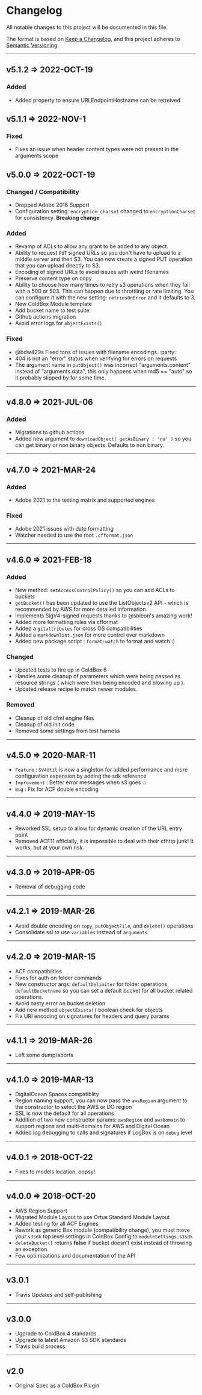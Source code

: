 # Changelog

All notable changes to this project will be documented in this file.

The format is based on [Keep a Changelog](https://keepachangelog.com/en/1.0.0/),
and this project adheres to [Semantic Versioning](https://semver.org/spec/v2.0.0.html).

----
## v5.1.2 => 2022-OCT-19
### Added
* Added property to ensure URLEndpointHostname can be retreived
## v5.1.1 => 2022-NOV-1
### Fixed
* Fixes an issue when header content types were not present in the arguments scope

## v5.0.0 => 2022-OCT-19

### Changed / Compatibility

* Dropped Adobe 2016 Support
* Configuration setting: `encryption_charset` changed to `encryptionCharset` for consistency. **Breaking change**

### Added

* Revamp of ACLs to allow any grant to be added to any object.
* Ability to request `PUT` signed URLs so you don't have to upload to a middle server and then S3.  You can now create a signed PUT operation that you can upload directly to S3.
* Encoding of signed URLs to avoid issues with weird filenames
* Preserve content type on copy
* Ability to choose how many times to retry s3 operations when they fail with a 500 or 503. This can happen due to throttling or rate limiting.  You can configure it with the new setting: `retriesOnError` and it defaults to 3.
* New ColdBox Module template
* Add bucket name to test suite
* Github actions migration
* Avoid error logs for `objectExists()`

### Fixed

* @bdw429s Fixed tons of issues with filename encodings. :party:
* 404 is not an "error" status when verifying for errors on requests
* The argument name in `putObject()` was incorrect "arguments.content" instead of "arguments.data", this only happens when md5 == "auto" so it probably slipped by for some time.

----

## v4.8.0 => 2021-JUL-06

### Added

* Migrations to github actions
* Added new argument to `downloadObject( getAsBinary : 'no' )` so you can get binary or non binary objects. Defaults to non binary.

----

## v4.7.0 => 2021-MAR-24

### Added

* Adobe 2021 to the testing matrix and supported engines

### Fixed

* Adobe 2021 issues with date formatting
* Watcher needed to use the root `.cfformat.json`

----

## v4.6.0 => 2021-FEB-18

### Added

* New method: `setAccessControlPolicy()` so you can add ACLs to buckets
* `getBucket()` has been updated to use the ListObjectsv2 API - which is recommended by AWS for more detailed information.
* Implements SigV4-signed requests thanks to @sbleon's amazing work!
* Added more formatting rules via cfformat
* Added a `gitattributes` for cross OS compatibilities
* Added a `markdownlint.json` for more control over markdown
* Added new package script : `format:watch` to format and watch :)

### Changed

* Updated tests to fire up in ColdBox 6
* Handles some cleanup of parameters which were being passed as resource strings ( which were then being encoded and blowing up ).
* Updated release recipe to match newer modules.

### Removed

* Cleanup of old cfml engine files
* Cleanup of old init code
* Removed some settings from test harness

----
## v4.5.0 => 2020-MAR-11

* `Feature` : `SV4Util` is now a singleton for added performance and more configuration expansion by adding the sdk reference
* `Improvement` : Better error messages when s3 goes :boom:
* `Bug` : Fix for ACF double encoding

----
## v4.4.0 => 2019-MAY-15

* Reworked SSL setup to allow for dynamic creation of the URL entry point
* Removed ACF11 officially, it is impossible to deal with their cfhttp junk! It works, but at your own risk.

----
## v4.3.0 => 2019-APR-05

* Removal of debugging code

----
## v4.2.1 => 2019-MAR-26

* Avoid double encoding on `copy`, `putObjectFile`, and `delete()` operations
* Consolidate ssl to use `variables` instead of `arguments`

----
## v4.2.0 => 2019-MAR-15

* ACF compatiblities
* Fixes for auth on folder commands
* New constructor args: `defaultDelimiter` for folder operations, `defaultBucketname` so you can set a default bucket for all bucket related operations.
* Avoid nasty error on bucket deletion
* Add new method `objectExists()` boolean check for objects
* Fix URI encoding on signatures for headers and query params

----
## v4.1.1 => 2019-MAR-26

* Left some dump/aborts

----
## v4.1.0 => 2019-MAR-13

* DigitalOcean Spaces compatiblity
* Region naming support, you can now pass the `awsRegion` argument to the constructor to select the AWS or DO region
* SSL is now the default for all operations
* Addition of two new constructor params: `awsRegion` and `awsDomain` to support regions and multi-domains for AWS and Digital Ocean
* Added log debugging to calls and signatures if LogBox is on `debug` level

----
## v4.0.1 => 2018-OCT-22

* Fixes to models location, oopsy!

----
## v4.0.0 => 2018-OCT-20

* AWS Region Support
* Migrated Module Layout to use Ortus Standard Module Layout
* Added testing for all ACF Engines
* Rework as generic Box module (compatibility change), you must move your `s3sdk` top level settings in ColdBox Config to `moduleSettings.s3sdk`
* `deleteBucket()` returns **false** if bucket doesn't exist instead of throwing an exception
* Few optimizations and documentation of the API

----
## v3.0.1

* Travis Updates and self-publishing

----
## v3.0.0

* Ugprade to ColdBox 4 standards
* Upgrade to latest Amazon S3 SDK standards
* Travis build process

----
## v2.0

* Original Spec as a ColdBox Plugin
